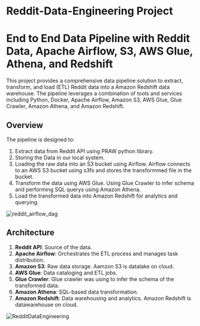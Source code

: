 # Reddit-Data-Engineering Project
# End to End Data Pipeline with Reddit Data, Apache Airflow, S3, AWS Glue, Athena, and Redshift

This project provides a comprehensive data pipeline solution to extract, transform, and load (ETL) Reddit data into a Amazon Redshift data warehouse. The pipeline leverages a combination of tools and services including Python, Docker, Apache Airflow, Amazon S3, AWS Glue, Glue Crawler, Amazon Athena, and Amazon Redshift.


## Overview
The pipeline is designed to:

1. Extract data from Reddit API using PRAW python library.
2. Storing the Data in our local system.
3. Loading the raw data into an S3 bucket using Airflow. Airflow connects to an AWS S3 bucket using s3fs and stores the transformmed file in the bucket.
4. Transform the data using AWS Glue. Using Glue Crawler to infer schema and performing SQL querys using Amazon Athena.
5. Load the transformed data into Amazon Redshift for analytics and querying.

![reddit_airflow_dag](https://github.com/Sidmahindru/Reddit-Data-Engineering/assets/106438066/6e086e75-7233-41b5-930c-38a98736390a)

## Architecture
1. **Reddit API**: Source of the data.
2. **Apache Airflow**: Orchestrates the ETL process and manages task distribution.
4. **Amazon S3**: Raw data storage. Aamzon S3 is datalake on cloud.
5. **AWS Glue**: Data cataloging and ETL jobs.
6. **Glue Crawler**: Glue crawler was using to infer the schema of the transformed data.
7. **Amazon Athena**: SQL-based data transformation.
8. **Amazon Redshift**: Data warehousing and analytics. Amazon Redshift is datawarehouse on cloud.

   
![RedditDataEngineering](https://github.com/Sidmahindru/Reddit-Data-Engineering/assets/106438066/b31fccb9-dd35-44f1-8387-13926ececfe9)


